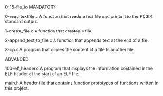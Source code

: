 0-15-file_io
 MANDATORY

0-read_textfile.c
A function that reads a text file and prints it to the POSIX standard output.

1-create_file.c
A function that creates a file.

2-append_text_to_file.c
A function that appends text at the end of a file.

3-cp.c
A program that copies the content of a file to another file.

ADVANCED

100-elf_header.c
A program that displays the information contained in the ELF header at the start of an ELF file.

main.h
A header file that contains function prototypes of functions written in this project.
